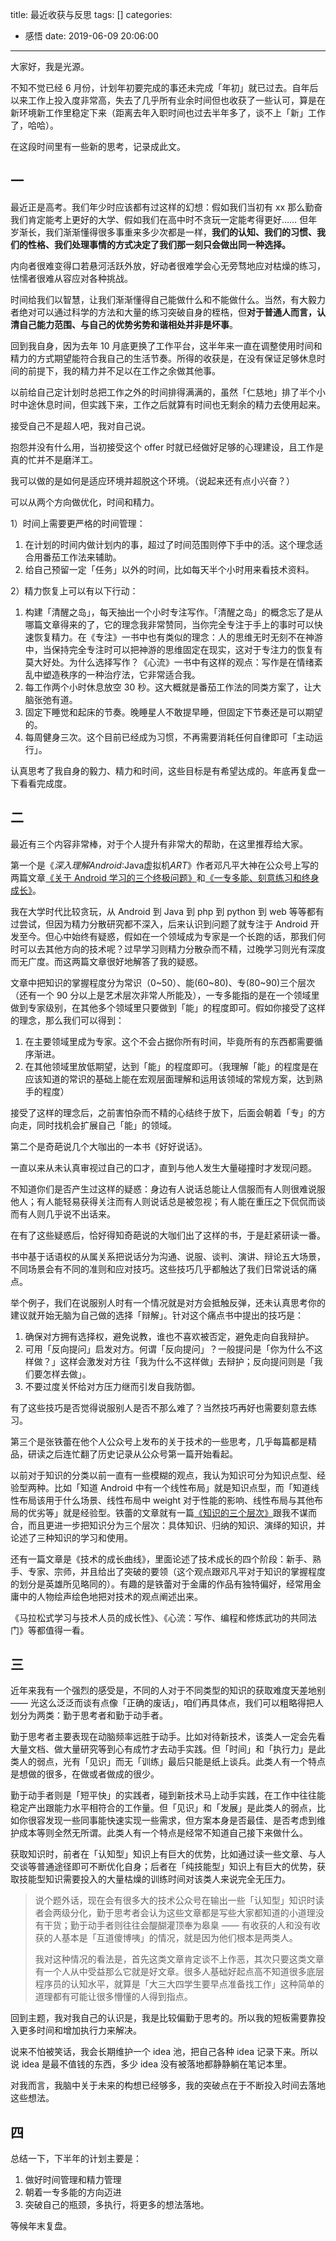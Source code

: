title: 最近收获与反思
tags: []
categories:
  - 感悟
date: 2019-06-09 20:06:00
---
大家好，我是光源。

不知不觉已经 6 月份，计划年初要完成的事还未完成「年初」就已过去。自年后以来工作上投入度非常高，失去了几乎所有业余时间但也收获了一些认可，算是在新环境新工作里稳定下来（距离去年入职时间也过去半年多了，谈不上「新」工作了，哈哈）。

在这段时间里有一些新的思考，记录成此文。

## 一

最近正是高考。我们年少时应该都有过这样的幻想：假如我们当初有 xx 那么勤奋我们肯定能考上更好的大学、假如我们在高中时不贪玩一定能考得更好…… 但年岁渐长，我们渐渐懂得很多事重来多少次都是一样，**我们的认知、我们的习惯、我们的性格、我们处理事情的方式决定了我们那一刻只会做出同一种选择。** 

内向者很难变得口若悬河活跃外放，好动者很难学会心无旁骛地应对枯燥的练习，怯懦者很难从容应对各种挑战。

时间给我们以智慧，让我们渐渐懂得自己能做什么和不能做什么。当然，有大毅力者绝对可以通过科学的方法和大量的练习突破自身的桎梏，但**对于普通人而言，认清自己能力范围、与自己的优势劣势和谐相处并非是坏事**。

回到我自身，因为去年 10 月底更换了工作平台，这半年来一直在调整使用时间和精力的方式期望能符合我自己的生活节奏。所得的收获是，在没有保证足够休息时间的前提下，我的精力并不足以在工作之余做其他事。

以前给自己定计划时总把工作之外的时间排得满满的，虽然「仁慈地」排了半个小时中途休息时间，但实践下来，工作之后就算有时间也无剩余的精力去使用起来。

接受自己不是超人吧，我对自己说。

抱怨并没有什么用，当初接受这个 offer 时就已经做好足够的心理建设，且工作是真的忙并不是磨洋工。

我可以做的是如何是适应环境并超脱这个环境。（说起来还有点小兴奋？）

可以从两个方向做优化，时间和精力。

<!--more-->

1）时间上需要更严格的时间管理：

1. 在计划的时间内做计划内的事，超过了时间范围则停下手中的活。这个理念适合用番茄工作法来辅助。
2. 给自己预留一定「任务」以外的时间，比如每天半个小时用来看技术资料。

2）精力恢复上可以有以下行动：

1. 构建「清醒之岛」，每天抽出一个小时专注写作。「清醒之岛」的概念忘了是从哪篇文章得来的了，它的理念我非常赞同，当你完全专注于手上的事时可以快速恢复精力。在《专注》一书中也有类似的理念：人的思维无时无刻不在神游中，当保持完全专注时可以把神游的思维固定在现实，这对于专注力的恢复有莫大好处。为什么选择写作？《心流》一书中有这样的观点：写作是在情绪紊乱中塑造秩序的一种治疗法，它非常适合我。
2. 每工作两个小时休息放空 30 秒。这大概就是番茄工作法的同类方案了，让大脑张弛有道。
3. 固定下睡觉和起床的节奏。晚睡星人不敢提早睡，但固定下节奏还是可以期望的。
4. 每周健身三次。这个目前已经成为习惯，不再需要消耗任何自律即可「主动运行」。

认真思考了我自身的毅力、精力和时间，这些目标是有希望达成的。年底再复盘一下看看完成度。

## 二

最近有三个内容非常棒，对于个人提升有非常大的帮助，在这里推荐给大家。



第一个是《*深入理解Android*:Java虚拟机*ART*》作者邓凡平大神在公众号上写的两篇文章[《关于 Android 学习的三个终极问题》](https://mp.weixin.qq.com/s/35mwjD19q2AMOsjAnOmBbA)和[《一专多能、刻意练习和终身成长》](https://mp.weixin.qq.com/s/yFW-xZCg9sj4w6AZ4UEeDg)。

我在大学时代比较贪玩，从 Android 到 Java 到 php 到 python 到 web 等等都有过尝试，但因为精力分散研究都不深入，后来认识到问题了就专注于 Android 开发至今。但心中始终有疑惑，假如在一个领域成为专家是一个长跑的话，那我们何时可以去其他方向的技术呢？过早学习则精力分散杂而不精，过晚学习则光有深度而无广度。而这两篇文章很好地解答了我的疑惑。

文章中把知识的掌握程度分为常识（0~50）、能(60~80)、专(80~90)三个层次（还有一个 90 分以上是艺术层次非常人所能及），一专多能指的是在一个领域里做到专家级别，在其他多个领域里只要做到「能」的程度即可。假如你接受了这样的理念，那么我们可以得到：

1. 在主要领域里成为专家。这个不会占据你所有时间，毕竟所有的东西都需要循序渐进。
2. 在其他领域里放低期望，达到「能」的程度即可。（我理解「能」的程度是在应该知道的常识的基础上能在宏观层面理解和运用该领域的常规方案，达到熟手的程度）

接受了这样的理念后，之前害怕杂而不精的心结终于放下，后面会朝着「专」的方向走，同时找机会扩展自己「能」的领域。



第二个是奇葩说几个大咖出的一本书《好好说话》。

一直以来从未认真审视过自己的口才，直到与他人发生大量碰撞时才发现问题。

不知道你们是否产生过这样的疑惑：身边有人说话总能让人信服而有人则很难说服他人；有人能轻易获得关注而有人则说话总是被忽视；有人能在重压之下侃侃而谈而有人则几乎说不出话来。

在有了这些疑惑后，恰好得知奇葩说的大咖们出了这样的书，于是赶紧研读一番。

书中基于话语权的从属关系把说话分为沟通、说服、谈判、演讲、辩论五大场景，不同场景会有不同的准则和应对技巧。这些技巧几乎都触达了我们日常说话的痛点。

举个例子，我们在说服别人时有一个情况就是对方会抵触反弹，还未认真思考你的建议就开始无脑为自己做的选择「辩解」。针对这个痛点书中提出的技巧是：

1. 确保对方拥有选择权，避免说教，谁也不喜欢被否定，避免走向自我辩护。
2. 可用「反向提问」启发对方。何谓「反向提问」？一般提问是「你为什么不这样做？」这样会激发对方往「我为什么不这样做」去辩护；反向提问则是「我们要怎样去做」。
3. 不要过度关怀给对方压力继而引发自我防御。

有了这些技巧是否觉得说服别人是否不那么难了？当然技巧再好也需要刻意去练习。



第三个是张铁蕾在他个人公众号上发布的关于技术的一些思考，几乎每篇都是精品，研读之后连忙翻了历史记录从公众号第一篇开始看起。

以前对于知识的分类以前一直有一些模糊的观点，我认为知识可分为知识点型、经验型两种。比如「知道 Android 中有一个线性布局」就是知识点型，而「知道线性布局该用于什么场景、线性布局中 weight 对于性能的影响、线性布局与其他布局的优劣等」就是经验型。铁蕾的文章就有一篇[《知识的三个层次》](https://mp.weixin.qq.com/s?__biz=MzA4NTg1MjM0Mg==&mid=2657261491&idx=1&sn=cff9bcc4d4cc8c5e642309f7ac1dd5b3&chksm=84479e6ab330177c51bbf8178edc0a6f0a1d56bbeb997ab1cf07d5489336aa59748dea1b3bbc#rd)跟我不谋而合，而且更进一步把知识分为三个层次：具体知识、归纳的知识、演绎的知识，并论述了三种知识的学习和使用。

还有一篇文章是《技术的成长曲线》，里面论述了技术成长的四个阶段：新手、熟手、专家、宗师，并且给出了突破的要领（这个观点跟邓凡平对于知识的掌握程度的划分是英雄所见略同的）。有趣的是铁蕾对于金庸的作品有独特偏好，经常用金庸中的人物绘声绘色地把对技术的观点阐述出来。

《马拉松式学习与技术人员的成长性》、《心流：写作、编程和修炼武功的共同法门》等都值得一看。

## 三

近年来我有一个强烈的感受是，不同的人对于不同类型的知识的获取难度天差地别 —— 光这么泛泛而谈有点像「正确的废话」，咱们再具体点，我们可以粗略得把人划分为两类：勤于思考者和勤于动手者。

勤于思考者主要表现在动脑频率远胜于动手。比如对待新技术，该类人一定会先看大量文档、做大量研究等到心有成竹才去动手实践。但「时间」和「执行力」是此类人的弱点，光有「见识」而无「训练」最后只能是纸上谈兵。此类人有一个特点是想做的很多，在做或者做成的很少。

勤于动手者则是「短平快」的实践者，碰到新技术马上动手实践，在工作中往往能稳定产出跟能力水平相符合的工作量。但「见识」和「发展」是此类人的弱点，比如你很容发现一些同事能快速实现一些需求，但方案本身是否最佳、是否考虑到维护成本等则全然无所谓。此类人有一个特点是经常不知道自己接下来做什么。

获取知识时，前者在「认知型」知识上有巨大的优势，比如通过读一些文章、与人交谈等普通途径即可不断优化自身；后者在「纯技能型」知识上有巨大的优势，获取技能型知识需要投入的大量枯燥的训练时间对该类人来说完全无压力。

> 说个题外话，现在会有很多大的技术公众号在输出一些「认知型」知识时读者会两级分化，勤于思考者会认为这些文章都是写些大家都知道的小道理没有干货；勤于动手者则往往会醍醐灌顶奉为皋臬 —— 有收获的人和没有收获的人基本是「互道傻博咦」的情况，就是因为他们根本是两类人。
>
> 我对这种情况的看法是，首先这类文章肯定谈不上作恶，其次只要这类文章有一个人从中受益那么它就是好文章。很多人基础好起点高不知道很多底层程序员的认知水平，就算是「大三大四学生要早点准备找工作」这种简单的道理都有可能让很多懵懂的人得到指点。

回到主题，我对我自己的认识是，我是比较偏勤于思考的。所以我的短板需要靠投入更多时间和增加执行力来解决。

说来不怕被笑话，我会长期维护一个 idea 池，把自己各种 idea 记录下来。所以说 idea 是最不值钱的东西，多少 idea 没有被落地都静静躺在笔记本里。

对我而言，我脑中关于未来的构想已经够多，我的突破点在于不断投入时间去落地这些想法。

## 四

总结一下，下半年的计划主要是：

1. 做好时间管理和精力管理
2. 朝着一专多能的方向迈进
3. 突破自己的瓶颈，多执行，将更多的想法落地。

等候年末复盘。